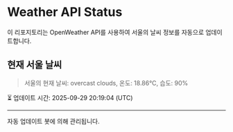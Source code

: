
# Weather API Status

이 리포지토리는 OpenWeather API를 사용하여 서울의 날씨 정보를 자동으로 업데이트합니다.

## 현재 서울 날씨
> 서울의 현재 날씨: overcast clouds, 온도: 18.86°C, 습도: 90%

⏳ 업데이트 시간: 2025-09-29 20:19:04 (UTC)

---
자동 업데이트 봇에 의해 관리됩니다.
